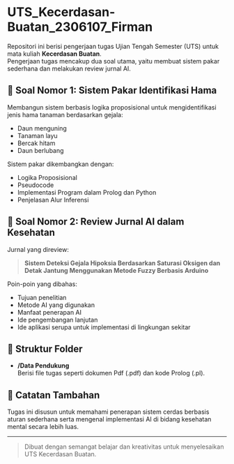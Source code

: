 # UTS_Kecerdasan-Buatan_2306107_Firman


Repositori ini berisi pengerjaan tugas Ujian Tengah Semester (UTS) untuk mata kuliah **Kecerdasan Buatan**.  
Pengerjaan tugas mencakup dua soal utama, yaitu membuat sistem pakar sederhana dan melakukan review jurnal AI.

## 📌 Soal Nomor 1: Sistem Pakar Identifikasi Hama

Membangun sistem berbasis logika proposisional untuk mengidentifikasi jenis hama tanaman berdasarkan gejala:
- Daun menguning
- Tanaman layu
- Bercak hitam
- Daun berlubang

Sistem pakar dikembangkan dengan:
- Logika Proposisional
- Pseudocode
- Implementasi Program dalam Prolog dan Python
- Penjelasan Alur Inferensi

## 📌 Soal Nomor 2: Review Jurnal AI dalam Kesehatan

Jurnal yang direview:
> **Sistem Deteksi Gejala Hipoksia Berdasarkan Saturasi Oksigen dan Detak Jantung Menggunakan Metode Fuzzy Berbasis Arduino**

Poin-poin yang dibahas:
- Tujuan penelitian
- Metode AI yang digunakan
- Manfaat penerapan AI
- Ide pengembangan lanjutan
- Ide aplikasi serupa untuk implementasi di lingkungan sekitar

## 📂 Struktur Folder

- **/Data Pendukung**  
  Berisi file tugas seperti dokumen Pdf (.pdf) dan kode Prolog (.pl).

## 🚀 Catatan Tambahan

Tugas ini disusun untuk memahami penerapan sistem cerdas berbasis aturan sederhana serta mengenal implementasi AI di bidang kesehatan mental secara lebih luas.

---

> Dibuat dengan semangat belajar dan kreativitas untuk menyelesaikan UTS Kecerdasan Buatan.
